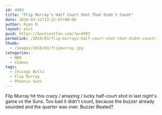 ```yaml
---
id: 4993
title: "Flip Murray's Half Court Shot That Didn't Count"
date: 2010-03-31T13:22:07+00:00
author: Ryan M.
layout: post
guid: https://backseatfan.com/?p=4993
permalink: /2010/03/flip-murrays-half-court-shot-that-didnt-count/
thumb:
  - /images/2010/03/flipmurray.jpg
categories:
  - NBA
  - Videos
tags:
  - Chicago Bulls
  - Flip Murray
  - Phoenix Suns
---
```


<div class="entry">
  <p>
  </p>

  <p>
    Flip Murray hit this crazy / amazing / lucky half-court shot in last night's game vs the Suns. Too bad it didn't count, because the buzzer already sounded and the quarter was over. Buzzer Beated?
  </p>
</div>
